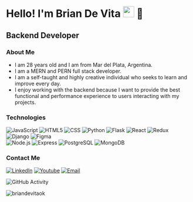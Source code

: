 <h1>Hello! I'm Brian De Vita <img src="https://raw.githubusercontent.com/iampavangandhi/iampavangandhi/master/gifs/Hi.gif" width="30px"> 🚀</h1>
<h2>Backend Developer </h2>

### About Me
- I am 28 years old and I am from Mar del Plata, Argentina.
- I am a MERN and PERN full stack developer.
- I am a self-taught and highly creative individual who seeks to learn and improve every day.
- I enjoy working with the backend because I want to provide the best functional and performance experience to users interacting with my projects.

### Technologies
  ![JavaScript](https://img.shields.io/badge/-JavaScript-333333?style=flat&logo=javascript)
  ![HTML5](https://img.shields.io/badge/-HTML5-333333?style=flat&logo=HTML5)
  ![CSS](https://img.shields.io/badge/-CSS-333333?style=flat&logo=CSS3&logoColor=1572B6)
  ![Python](https://img.shields.io/badge/-Python-333333?style=flat&logo=python)
  ![Flask](https://img.shields.io/badge/-Flask-333333?style=flat&logo=flask)
  ![React](https://img.shields.io/badge/-React-333333?style=flat&logo=react)
  ![Redux](https://img.shields.io/badge/-Redux-333333?style=flat&logo=redux)
  ![Django](https://img.shields.io/badge/-Django-333333?style=flat&logo=django)
  ![Figma](https://img.shields.io/badge/-Figma-333333?style=flat&logo=figma)
  <br/>
  ![Node.js](https://img.shields.io/badge/-Node.js-333333?style=flat&logo=node.js)
  ![Express](https://img.shields.io/badge/-Express-333333?style=flat&logo=express)
  ![PostgreSQL](https://img.shields.io/badge/-PostgreSQL-333333?style=flat&logo=postgresql)
  ![MongoDB](https://img.shields.io/badge/-MongoDB-333333?style=flat&logo=MongoDB)

### Contact Me
<a href="https://www.linkedin.com/in/briandevitaok/"><img alt="LinkedIn" src="https://img.shields.io/badge/LinkedIn-Brian%20De Vita-blue?style=flat-square&logo=linkedin"></a>
<a href="https://www.youtube.com/channel/UCQWXrLEyeRx4vIPexbdpirg"><img alt="Youtube" src="https://img.shields.io/badge/Youtube-Brian%20De vita-blue?style=flat-square&logo=youtube"></a>
<a href="16tupac16@gmail.com"><img alt="Email" src="https://img.shields.io/badge/Gmail-16tupac16@gmail.com-blue?style=flat-square&logo=gmail"></a>  

![GitHub Activity](https://github-readme-stats.vercel.app/api?username=briandevitaok&show_icons=true)

<p align="left"> <img src="https://komarev.com/ghpvc/?username=briandevitaok&label=Profile%20views&color=0e75b6&style=flat" alt="briandevitaok" /> </p>

